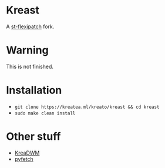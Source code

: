 # Kreast
A [st-flexipatch](https://github.com/bakkeby/st-flexipatch/) fork.

# Warning
This is not finished.

# Installation
* `git clone https://kreatea.ml/kreato/kreast && cd kreast`
* `sudo make clean install`

# Other stuff
* [KreaDWM](https://kreatea.ml/kreato/kreadwm)
* [pyfetch](https://kreatea.ml/kreato/pyfetch)
